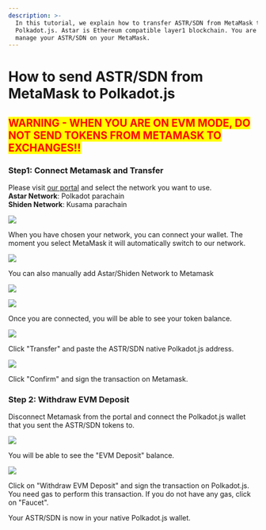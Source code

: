 ```yaml
---
description: >-
  In this tutorial, we explain how to transfer ASTR/SDN from MetaMask to
  Polkadot.js. Astar is Ethereum compatible layer1 blockchain. You are able to
  manage your ASTR/SDN on your MetaMask.
---
```


# How to send ASTR/SDN from MetaMask to Polkadot.js

## <mark style="color:red;">**WARNING - WHEN YOU ARE ON EVM MODE, DO NOT SEND TOKENS FROM METAMASK TO EXCHANGES!!**</mark>

### Step1: Connect Metamask  and Transfer

Please visit [our portal](https://portal.astar.network/#/balance/wallet) and select the network you want to use.\
**Astar Network**: Polkadot parachain\
**Shiden Network**: Kusama parachain

![](<../.gitbook/assets/image (109).png>)

When you have chosen your network, you can connect your wallet. The moment you select MetaMask it will automatically switch to our network.&#x20;

![](<../.gitbook/assets/image (111) (1).png>)

You can also manually add Astar/Shiden Network to Metamask

![](<../.gitbook/assets/image (115).png>)

![](<../.gitbook/assets/image (114).png>)

Once you are connected, you will be able to see your token balance.

![](<../.gitbook/assets/image (112).png>)

Click "Transfer" and paste the ASTR/SDN native Polkadot.js address.

![](<../.gitbook/assets/image (119) (1) (1).png>)

Click "Confirm" and sign the transaction on Metamask.

### Step 2: Withdraw EVM Deposit

Disconnect Metamask from the portal and connect the Polkadot.js wallet that you sent the ASTR/SDN tokens to.

![](<../.gitbook/assets/image (113) (1).png>)

You will be able to see the "EVM Deposit" balance.&#x20;

![](<../.gitbook/assets/image (110).png>)

Click on "Withdraw EVM Deposit" and sign the transaction on Polkadot.js. You need gas to perform this transaction. If you do not have any gas, click on "Faucet".



Your ASTR/SDN is now in your native Polkadot.js wallet.&#x20;
